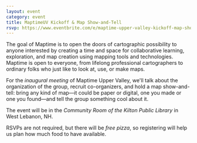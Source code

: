 ```yaml
---
layout: event
category: event
title: MaptimeUV Kickoff & Map Show-and-Tell
rsvp: https://www.eventbrite.com/e/maptime-upper-valley-kickoff-map-show-and-tell-tickets-27054447581
---
```


The goal of Maptime is to open the doors of cartographic possibility to anyone interested by creating a time and space for collaborative learning, exploration, and map creation using mapping tools and technologies. Maptime is open to everyone, from lifelong professional cartographers to ordinary folks who just like to look at, use, or make maps.

For the *inaugural meeting* of Maptime Upper Valley, we'll talk about the organization of the group, recruit co-organizers, and hold a map show-and-tell: bring any kind of map—it could be paper or digital, one you made or one you found—and tell the group something cool about it.

The event will be in the *Community Room of the Kilton Public Library* in West Lebanon, NH.

RSVPs are not required, but there will be *free pizza*, so registering will help us plan how much food to have available.